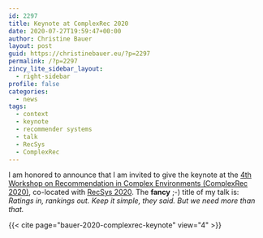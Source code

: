 ```yaml
---
id: 2297
title: Keynote at ComplexRec 2020
date: 2020-07-27T19:59:47+00:00
author: Christine Bauer
layout: post
guid: https://christinebauer.eu/?p=2297
permalink: /?p=2297
zincy_lite_sidebar_layout:
  - right-sidebar
profile: false
categories:
  - news
tags:
  - context
  - keynote
  - recommender systems
  - talk
  - RecSys
  - ComplexRec
---
```

I am honored to announce that I am invited to give the keynote at the <a href="https://complexrec2020.aau.dk" rel="noopener noreferrer" target="_blank">4th Workshop on Recommendation in Complex Environments (ComplexRec 2020)</a>, co-located with <a href="https://recsys.acm.org/recsys20/" rel="noopener noreferrer" target="_blank">RecSys 2020</a>. The **fancy** ;-) title of my talk is: _Ratings in, rankings out. Keep it simple, they said. But we need more than that._

{{< cite page="bauer-2020-complexrec-keynote" view="4" >}}